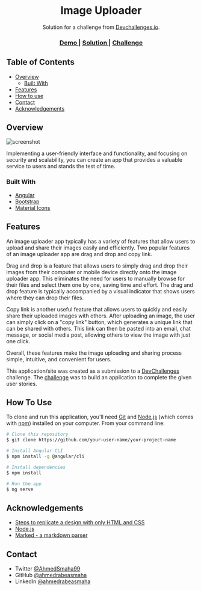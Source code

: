 <!-- Please update value in the {}  -->

<h1 style="text-align:center">Image Uploader</h1>

<div style="text-align:center">
   Solution for a challenge from  <a href="https://devchallenges.io" target="_blank">Devchallenges.io</a>.
</div>

<div style="text-align:center">
  <h3>
    <a href="https://image-uploader-ang.netlify.app/">
      Demo
    </a>
    <span> | </span>
    <a href="https://github.com/ahmedrabeasmaha/image-uploader">
      Solution
    </a>
    <span> | </span>
    <a href="https://devchallenges.io/challenges/O2iGT9yBd6xZBrOcVirx">
      Challenge
    </a>
  </h3>
</div>

<!-- TABLE OF CONTENTS -->

## Table of Contents

- [Overview](#overview)
  - [Built With](#built-with)
- [Features](#features)
- [How to use](#how-to-use)
- [Contact](#contact)
- [Acknowledgements](#acknowledgements)

<!-- OVERVIEW -->

## Overview

![screenshot](https://media1.giphy.com/media/v1.Y2lkPTc5MGI3NjExYmMzMjhiNjBhZjU2ZWYwYWNlMzMyNGFhZjAzYmE0MTkxODc2OTdiOCZjdD1n/7J7dQJ5MEP5ssbfNqo/giphy.gif)

Implementing a user-friendly interface and functionality, and focusing on security and scalability, you can create an app that provides a valuable service to users and stands the test of time.

### Built With

<!-- This section should list any major frameworks that you built your project using. Here are a few examples.-->

- [Angular](https://angular.io/)
- [Bootstrap](https://getbootstrap.com/)
- [Material Icons](https://developers.google.com/fonts/docs/material_icons)

## Features

<!-- List the features of your application or follow the template. Don't share the figma file here :) -->

An image uploader app typically has a variety of features that allow users to upload and share their images easily and efficiently. Two popular features of an image uploader app are drag and drop and copy link.

Drag and drop is a feature that allows users to simply drag and drop their images from their computer or mobile device directly onto the image uploader app. This eliminates the need for users to manually browse for their files and select them one by one, saving time and effort. The drag and drop feature is typically accompanied by a visual indicator that shows users where they can drop their files.

Copy link is another useful feature that allows users to quickly and easily share their uploaded images with others. After uploading an image, the user can simply click on a "copy link" button, which generates a unique link that can be shared with others. This link can then be pasted into an email, chat message, or social media post, allowing others to view the image with just one click.

Overall, these features make the image uploading and sharing process simple, intuitive, and convenient for users.

This application/site was created as a submission to a [DevChallenges](https://devchallenges.io/challenges) challenge. The [challenge](https://devchallenges.io/challenges/O2iGT9yBd6xZBrOcVirx) was to build an application to complete the given user stories.

## How To Use

<!-- Example: -->

To clone and run this application, you'll need [Git](https://git-scm.com) and [Node.js](https://nodejs.org/en/download/) (which comes with [npm](http://npmjs.com)) installed on your computer. From your command line:

```bash
# Clone this repository
$ git clone https://github.com/your-user-name/your-project-name

# Install Angular CLI
$ npm install -g @angular/cli

# Install dependencies
$ npm install

# Run the app
$ ng serve
```

## Acknowledgements

<!-- This section should list any articles or add-ons/plugins that helps you to complete the project. This is optional but it will help you in the future. For example -->

- [Steps to replicate a design with only HTML and CSS](https://devchallenges-blogs.web.app/how-to-replicate-design/)
- [Node.js](https://nodejs.org/)
- [Marked - a markdown parser](https://github.com/chjj/marked)

## Contact

- Twitter [@AhmedSmaha99](https://twitter.com/AhmedSmaha99)
- GitHub [@ahmedrabeasmaha](https://github.com/ahmedrabeasmaha)
- LinkedIn [@ahmedrabeasmaha](https://www.linkedin.com/in/ahmedrabeasmaha)
